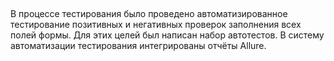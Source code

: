 ## 

В процессе тестирования было проведено автоматизированное тестирование позитивных и негативных проверок заполнения всех полей формы. Для этих целей был написан набор автотестов. В систему автоматизации тестирования интегрированы отчёты Allure.